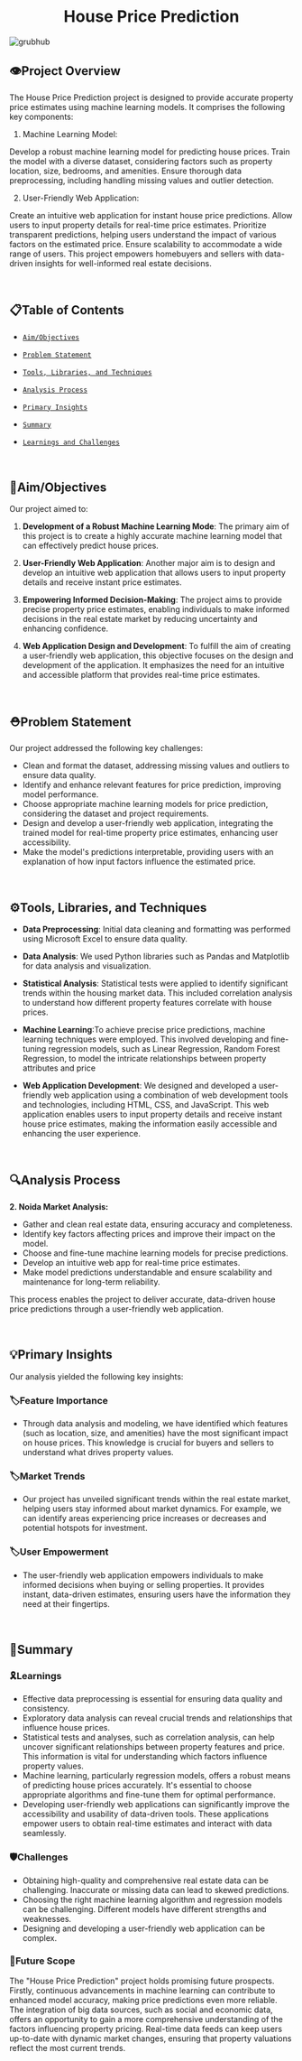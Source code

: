 <h1 align="center"> House Price Prediction </h1>

![grubhub](https://github.com/Sanskrutee-Dudhe/House_price_prediction.github.io/assets/122347459/880d8917-4331-42f3-b442-192fe8292e2a)


## 👁️Project Overview


The House Price Prediction project is designed to provide accurate property price estimates using machine learning models. It comprises the following key components:

1. Machine Learning Model:

Develop a robust machine learning model for predicting house prices.
Train the model with a diverse dataset, considering factors such as property location, size, bedrooms, and amenities.
Ensure thorough data preprocessing, including handling missing values and outlier detection.

2. User-Friendly Web Application:

Create an intuitive web application for instant house price predictions.
Allow users to input property details for real-time price estimates.
Prioritize transparent predictions, helping users understand the impact of various factors on the estimated price.
Ensure scalability to accommodate a wide range of users.
This project empowers homebuyers and sellers with data-driven insights for well-informed real estate decisions.

<br>


## 📋Table of Contents
- [`Aim/Objectives`](#aimobjectives)
- [`Problem Statement`](#problem-statement)
- [`Tools, Libraries, and Techniques`](#tools-libraries-and-techniques)

- [`Analysis Process`](#analysis-process)
- [`Primary Insights`](#primary-insights)
- [`Summary`](#summary)
- [`Learnings and Challenges`](#learnings-and-challenges)
<br>

## 🎯Aim/Objectives

Our project aimed to:

1. **Development of a Robust Machine Learning Mode**: The primary aim of this project is to create a highly accurate machine learning model that can effectively predict house prices.

2. **User-Friendly Web Application**: Another major aim is to design and develop an intuitive web application that allows users to input property details and receive instant price estimates.

3. **Empowering Informed Decision-Making**: The project aims to provide precise property price estimates, enabling individuals to make informed decisions in the real estate market by reducing uncertainty and enhancing confidence.

4. **Web Application Design and Development**: To fulfill the aim of creating a user-friendly web application, this objective focuses on the design and development of the application. It emphasizes the need for an intuitive and accessible platform that provides real-time price estimates.

<br>

## ⛑️Problem Statement

Our project addressed the following key challenges:

-  Clean and format the dataset, addressing missing values and outliers to ensure data quality.
- Identify and enhance relevant features for price prediction, improving model performance.
- Choose appropriate machine learning models for price prediction, considering the dataset and project requirements.
- Design and develop a user-friendly web application, integrating the trained model for real-time property price estimates, enhancing user accessibility.
- Make the model's predictions interpretable, providing users with an explanation of how input factors influence the estimated price.

<br>

## ⚙️Tools, Libraries, and Techniques

- **Data Preprocessing**: Initial data cleaning and formatting was performed using Microsoft Excel to ensure data quality.


- **Data Analysis**: We used Python libraries such as Pandas and Matplotlib for data analysis and visualization.
- **Statistical Analysis**: Statistical tests were applied to identify significant trends within the housing market data. This included correlation analysis to understand how different property features correlate with house prices.
- **Machine Learning**:To achieve precise price predictions, machine learning techniques were employed. This involved developing and fine-tuning regression models, such as Linear Regression, Random Forest Regression, to model the intricate relationships between property attributes and price
- **Web Application Development**: We designed and developed a user-friendly web application using a combination of web development tools and technologies, including HTML, CSS, and JavaScript. This web application enables users to input property details and receive instant house price estimates, making the information easily accessible and enhancing the user experience.

<br>


## 🔍Analysis Process



**2. Noida Market Analysis:**
   -  Gather and clean real estate data, ensuring accuracy and completeness.
   - Identify key factors affecting prices and improve their impact on the model.
   - Choose and fine-tune machine learning models for precise predictions.
   - Develop an intuitive web app for real-time price estimates.
   - Make model predictions understandable and ensure scalability and maintenance for long-term reliability.
   

This process enables the project to deliver accurate, data-driven house price predictions through a user-friendly web application.

<br>



## 💡Primary Insights

Our analysis yielded the following key insights:

### 🏷️Feature Importance

- Through data analysis and modeling, we have identified which features (such as location, size, and amenities) have the most significant impact on house prices. This knowledge is crucial for buyers and sellers to understand what drives property values.

### 🏷️Market Trends

- Our project has unveiled significant trends within the real estate market, helping users stay informed about market dynamics. For example, we can identify areas experiencing price increases or decreases and potential hotspots for investment.

### 🏷️User Empowerment

- The user-friendly web application empowers individuals to make informed decisions when buying or selling properties. It provides instant, data-driven estimates, ensuring users have the information they need at their fingertips.
<br>

## 💼Summary



### 🎗️Learnings

-  Effective data preprocessing is essential for ensuring data quality and consistency.
- Exploratory data analysis can reveal crucial trends and relationships that influence house prices.
- Statistical tests and analyses, such as correlation analysis, can help uncover significant relationships between property features and price. This information is vital for understanding which factors influence property values.
- Machine learning, particularly regression models, offers a robust means of predicting house prices accurately. It's essential to choose appropriate algorithms and fine-tune them for optimal performance.
- Developing user-friendly web applications can significantly improve the accessibility and usability of data-driven tools. These applications empower users to obtain real-time estimates and interact with data seamlessly.

### 🛡️Challenges

- Obtaining high-quality and comprehensive real estate data can be challenging. Inaccurate or missing data can lead to skewed predictions.
-  Choosing the right machine learning algorithm and regression models can be challenging. Different models have different strengths and weaknesses.
-  Designing and developing a user-friendly web application can be complex. 

### 🧰Future Scope

The "House Price Prediction" project holds promising future prospects. Firstly, continuous advancements in machine learning can contribute to enhanced model accuracy, making price predictions even more reliable. The integration of big data sources, such as social and economic data, offers an opportunity to gain a more comprehensive understanding of the factors influencing property pricing. Real-time data feeds can keep users up-to-date with dynamic market changes, ensuring that property valuations reflect the most current trends. 

